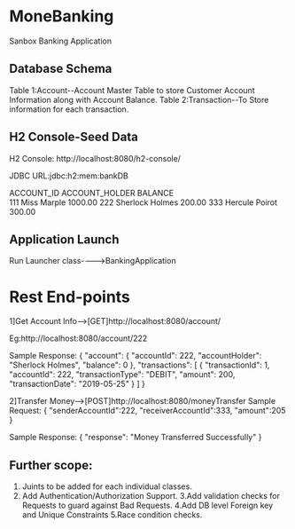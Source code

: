 # MoneBanking
Sanbox Banking Application

Database Schema
------------------------------------
Table 1:Account--Account Master Table to store Customer Account Information along with Account Balance.
Table 2:Transaction--To Store information for each transaction.

H2 Console-Seed Data
------------------------------------
H2 Console: http://localhost:8080/h2-console/

JDBC URL:jdbc:h2:mem:bankDB

ACCOUNT_ID  	ACCOUNT_HOLDER  	BALANCE  
111	            Miss Marple     	1000.00
222	            Sherlock Holmes	    200.00
333	            Hercule Poirot	    300.00

Application Launch
---------------------------------------
Run Launcher class---->BankingApplication

Rest End-points
======================================
1]Get Account Info-->[GET]http://localhost:8080/account/<accountId>

Eg:http://localhost:8080/account/222

Sample Response:
{
    "account": {
        "accountId": 222,
        "accountHolder": "Sherlock Holmes",
        "balance": 0
    },
    "transactions": [
        {
            "transactionId": 1,
            "accountId": 222,
            "transactionType": "DEBIT",
            "amount": 200,
            "transactionDate": "2019-05-25"
        }
    ]
}

2]Transfer Money-->[POST]http://localhost:8080/moneyTransfer
Sample Request:
{
	"senderAccountId":222,
	"receiverAccountId":333,
	"amount":205
}

Sample Response:
{
    "response": "Money Transferred Successfully"
}

Further scope:
-------------------
1. Juints to be added for each individual classes.
2. Add Authentication/Authorization Support.
3.Add validation checks for Requests to guard against Bad Requests.
4.Add DB level Foreign key and Unique Constraints
5.Race condition checks.
